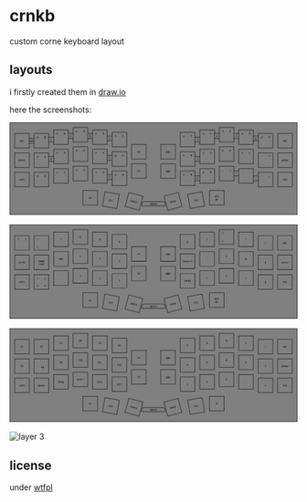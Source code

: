 # crnkb

custom corne keyboard layout

## layouts

i firstly created them in [draw.io](./layouts.dio)

here the screenshots:

![layer 0](./imgs/layer0.png)

![layer 1](./imgs/layer1.png)

![layer 2](./imgs/layer2.png)

![layer 3](./imgs/layer3.png)

## license

under [wtfpl](./LICENSE)